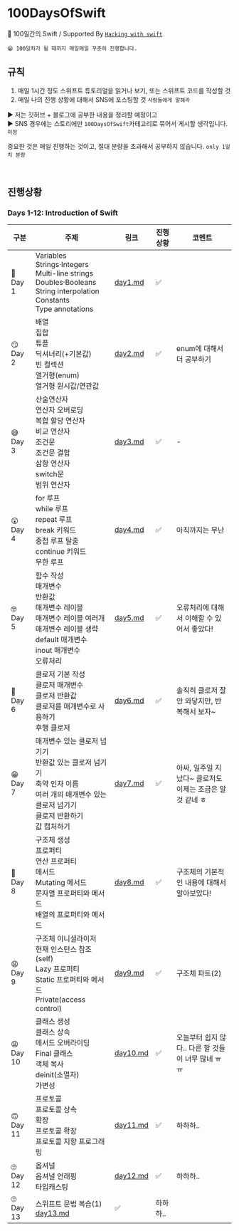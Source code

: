 # 100DaysOfSwift

🌱 100일간의 Swift / Supported By [`Hacking with swift`](https://www.hackingwithswift.com/100)

```
😁 100일차가 될 때까지 매일매일 꾸준히 진행합니다.
```

## 규칙

1. 매일 1시간 정도 스위프트 튜토리얼을 읽거나 보기, 또는 스위프트 코드를 작성할 것
2. 매일 나의 진행 상황에 대해서 SNS에 포스팅할 것 `사람들에게 말해라`

▶︎ 저는 깃허브 + 블로그에 공부한 내용을 정리할 예정이고  
▶︎ SNS 경우에는 스토리에만 `100DaysOfSwift`카테고리로 묶어서 게시할 생각입니다. `미정`

중요한 것은 매일 진행하는 것이고, 절대 분량을 초과해서 공부하지 않습니다. `only 1일치 분량`

<br>

## 진행상황

### Days 1-12: Introduction of Swift

| 구분      | 주제                                                                                                                                                                        | 링크                                                                            | 진행상황 | 코멘트                                                    |
| --------- | --------------------------------------------------------------------------------------------------------------------------------------------------------------------------- | ------------------------------------------------------------------------------- | -------- | --------------------------------------------------------- |
| 🤔 Day 1  | Variables <br> Strings·Integers <br> Multi-line strings <br> Doubles·Booleans <br> String interpolation <br> Constants <br> Type annotations                                | [day1.md](https://github.com/Taehyeon-Kim/100DaysOfSwift/blob/master/day1.md)   | ✅       |
| 😏 Day 2  | 배열 <br> 집합 <br> 튜플 <br> 딕셔너리(+기본값) <br> 빈 컬렉션 <br> 열거형(enum) <br> 열거형 원시값/연관값                                                                  | [day2.md](https://github.com/Taehyeon-Kim/100DaysOfSwift/blob/master/day2.md)   | ✅       | enum에 대해서 더 공부하기                                 |
| 😅 Day 3  | 산술연산자 <br> 연산자 오버로딩 <br> 복합 할당 연산자 <br> 비교 연산자 <br> 조건문 <br> 조건문 결합 <br> 삼항 연산자 <br> switch문 <br> 범위 연산자                         | [day3.md](https://github.com/Taehyeon-Kim/100DaysOfSwift/blob/master/day3.md)   | ✅       | -                                                         |
| 😲 Day 4  | for 루프 <br> while 루프 <br> repeat 루프 <br> break 키워드 <br> 중첩 루프 탈출 <br> continue 키워드 <br> 무한 루프                                                         | [day4.md](https://github.com/Taehyeon-Kim/100DaysOfSwift/blob/master/day4.md)   | ✅       | 아직까지는 무난                                           |
| 🤓 Day 5  | 함수 작성 <br> 매개변수 <br> 반환값 <br> 매개변수 레이블 <br> 매개변수 레이블 여러개 <br> 매개변수 레이블 생략 <br> default 매개변수 <br> inout 매개변수 <br> 오류처리 <br> | [day5.md](https://github.com/Taehyeon-Kim/100DaysOfSwift/blob/master/day5.md)   | ✅       | 오류처리에 대해서 이해할 수 있어서 좋았다!                |
| 🤭 Day 6  | 클로저 기본 작성 <br> 클로저 매개변수 <br> 클로저 반환값 <br> 클로저를 매개변수로 사용하기 <br> 후행 클로저                                                                 | [day6.md](https://github.com/Taehyeon-Kim/100DaysOfSwift/blob/master/day6.md)   | ✅       | 솔직히 클로저 잘 안 와닿지만, 반복해서 보자~              |
| 😁 Day 7  | 매개변수 있는 클로저 넘기기 <br> 반환값 있는 클로저 넘기기 <br> 축약 인자 이름 <br> 여러 개의 매개변수 있는 클로저 넘기기 <br> 클로저 반환하기 <br> 값 캡처하기             | [day7.md](https://github.com/Taehyeon-Kim/100DaysOfSwift/blob/master/day7.md)   | ✅       | 아싸, 일주일 지났다~ 클로저도 이제는 조금은 알 것 같네 ㅎ |
| 🙂 Day 8  | 구조체 생성 <br> 프로퍼티 <br> 연산 프로퍼티 <br> 메서드 <br> Mutating 메서드 <br> 문자열 프로퍼티와 메서드 <br> 배열의 프로퍼티와 메서드                                   | [day8.md](https://github.com/Taehyeon-Kim/100DaysOfSwift/blob/master/day8.md)   | ✅       | 구조체의 기본적인 내용에 대해서 알아보았다!               |
| 😩 Day 9  | 구조체 이니셜라이저 <br> 현재 인스턴스 참조(self) <br> Lazy 프로퍼티 <br> Static 프로퍼티와 메서드 <br> Private(access control)                                             | [day9.md](https://github.com/Taehyeon-Kim/100DaysOfSwift/blob/master/day9.md)   | ✅       | 구조체 파트(2)                                            |
| 😩 Day 10 | 클래스 생성 <br> 클래스 상속 <br> 메서드 오버라이딩 <br> Final 클래스 <br> 객체 복사 <br> deinit(소멸자) <br> 가변성                                                        | [day10.md](https://github.com/Taehyeon-Kim/100DaysOfSwift/blob/master/day10.md) | ✅       | 오늘부터 쉽지 않다.. 다른 할 것들이 너무 많네 ㅠㅠ        |
| 🙃 Day 11 | 프로토콜 <br> 프로토콜 상속 <br> 확장 <br> 프로토콜 확장 <br> 프로토콜 지향 프로그래밍                                                        | [day11.md](https://github.com/Taehyeon-Kim/100DaysOfSwift/blob/master/day11.md) | ✅       | 하하하..      |
| 🙄 Day 12 | 옵셔널 <br> 옵셔널 언래핑 <br> 타입캐스팅| [day12.md](https://github.com/Taehyeon-Kim/100DaysOfSwift/blob/master/day12.md) | ✅       | 하하하..      |
| 🙄 Day 13 | 스위프트 문법 복습(1) [day13.md](https://github.com/Taehyeon-Kim/100DaysOfSwift/blob/master/day13.md) | ✅       | 하하하..      |